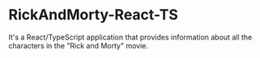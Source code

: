 # RickAndMorty-React-TS
It's a React/TypeScript application that provides information about all the characters in the "Rick and Morty" movie.

